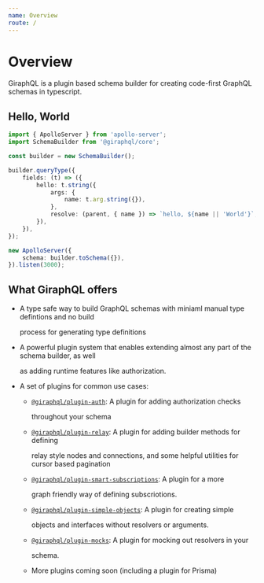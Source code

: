 ```yaml
---
name: Overview
route: /
---
```


# Overview

GiraphQL is a plugin based schema builder for creating code-first GraphQL schemas in typescript.

## Hello, World

```typescript
import { ApolloServer } from 'apollo-server';
import SchemaBuilder from '@giraphql/core';

const builder = new SchemaBuilder();

builder.queryType({
    fields: (t) => ({
        hello: t.string({
            args: {
                name: t.arg.string({}),
            },
            resolve: (parent, { name }) => `hello, ${name || 'World'}`,
        }),
    }),
});

new ApolloServer({
    schema: builder.toSchema({}),
}).listen(3000);
```

## What GiraphQL offers

* A type safe way to build GraphQL schemas with miniaml manual type defintions and no build

  process for generating type definitions

* A powerful plugin system that enables extending almost any part of the schema builder, as well

  as adding runtime features like authorization.

* A set of plugins for common use cases:
  * [`@giraphql/plugin-auth`](https://github.com/hayes/giraphql/tree/d9ede803cce6816f6760f89b9301c6607bc1ad66/plugins-auth/README.md): A plugin for adding authorization checks

    throughout your schema

  * [`@giraphql/plugin-relay`](https://github.com/hayes/giraphql/tree/d9ede803cce6816f6760f89b9301c6607bc1ad66/plugins-relay/README.md): A plugin for adding builder methods for defining

    relay style nodes and connections, and some helpful utilities for cursor based pagination

  * [`@giraphql/plugin-smart-subscriptions`](https://github.com/hayes/giraphql/tree/d9ede803cce6816f6760f89b9301c6607bc1ad66/plugins-smart-subscriptions/README.md): A plugin for a more

    graph friendly way of defining subscriotions.

  * [`@giraphql/plugin-simple-objects`](https://github.com/hayes/giraphql/tree/d9ede803cce6816f6760f89b9301c6607bc1ad66/plugins-simple-objects/README.md): A plugin for creating simple

    objects and interfaces without resolvers or arguments.

  * [`@giraphql/plugin-mocks`](https://github.com/hayes/giraphql/tree/d9ede803cce6816f6760f89b9301c6607bc1ad66/plugins-mocks/README.md): A plugin for mocking out resolvers in your

    schema.

  * More plugins coming soon \(including a plugin for Prisma\)

